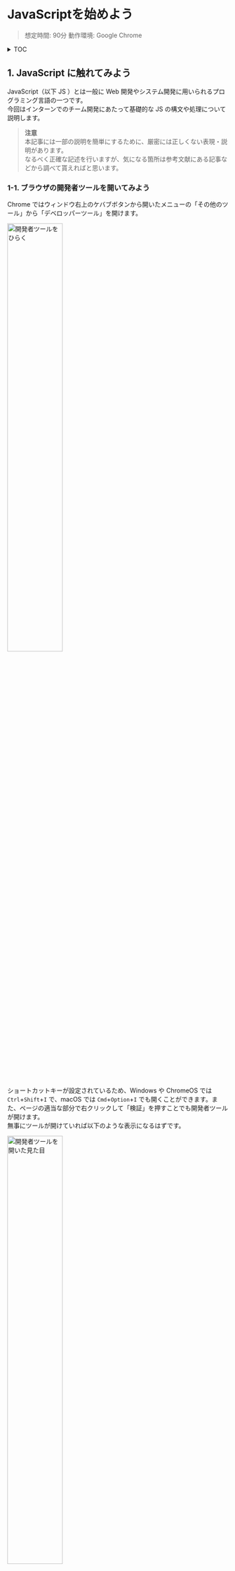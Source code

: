 # JavaScriptを始めよう

> 想定時間: 90分
> 動作環境: Google Chrome
<!-- Author: Yamaji Toshiyuki (@haruyuki-16278) -->

<details>
  <summary>TOC</summary>

- [JavaScriptを始めよう](#javascriptを始めよう)
  - [1. JavaScript に触れてみよう](#1-javascript-に触れてみよう)
    - [1-1. ブラウザの開発者ツールを開いてみよう](#1-1-ブラウザの開発者ツールを開いてみよう)
    - [1-2. Hello, World! しよう](#1-2-hello-world-しよう)
  - [2. 読みやすいコードを書くために](#2-読みやすいコードを書くために)
    - [2-1. 厳格モード](#2-1-厳格モード)
    - [2-2. コメント](#2-2-コメント)
    - [2-3. 命名](#2-3-命名)
    - [2-4. インデント](#2-4-インデント)
  - [3. JavaScript で処理させよう](#3-javascript-で処理させよう)
    - [3-1. 変数](#3-1-変数)
    - [3-2. 定数](#3-2-定数)
    - [3-3. 算術演算](#3-3-算術演算)
    - [3-4. 文字列](#3-4-文字列)
    - [3-5. 論理演算](#3-5-論理演算)
  - [4. 条件によって処理を変えよう](#4-条件によって処理を変えよう)
    - [4-1. 比較演算子](#4-1-比較演算子)
    - [4-2. if 文](#4-2-if-文)
    - [4-3. 三項演算子](#4-3-三項演算子)
  - [5. 繰り返し処理をさせよう](#5-繰り返し処理をさせよう)
    - [5-1. 配列](#5-1-配列)
    - [5-2. for 文](#5-2-for-文)
    - [5-3. `Array.prototype.forEach()`](#5-3-arrayprototypeforeach)
  - [6. コードをまとめてわかりやすくしよう](#6-コードをまとめてわかりやすくしよう)
    - [6-1. 関数](#6-1-関数)
      - [6-1-1. 関数](#6-1-1-関数)
      - [6-1-2. 無名関数](#6-1-2-無名関数)
      - [6-1-3. 値としての関数](#6-1-3-値としての関数)
    - [6-2. オブジェクト](#6-2-オブジェクト)
      - [6-2-1. 定義とアクセス](#6-2-1-定義とアクセス)
      - [6-2-2. プロパティの追加と存在確認](#6-2-2-プロパティの追加と存在確認)
    - [6-3. クラス](#6-3-クラス)
  - [7. 非同期処理を使おう](#7-非同期処理を使おう)
    - [7-1. `Promise` / `then()` / `catch()`](#7-1-promise--then--catch)
    - [7-2. `async` / `await`](#7-2-async--await)
  - [8. ブラウザの標準APIを使ってみよう](#8-ブラウザの標準apiを使ってみよう)
    - [8-1. Web Storage API](#8-1-web-storage-api)
    - [8-2. 位置情報API](#8-2-位置情報api)
  - [9. 終わりに](#9-終わりに)
  - [10. 参考文献](#10-参考文献)

</details>

## 1. JavaScript に触れてみよう

JavaScript（以下 JS ）とは一般に Web 開発やシステム開発に用いられるプログラミング言語の一つです。  
今回はインターンでのチーム開発にあたって基礎的な JS の構文や処理について説明します。
> **注意**   
本記事には一部の説明を簡単にするために、厳密には正しくない表現・説明があります。  
なるべく正確な記述を行いますが、気になる箇所は参考文献にある記事などから調べて貰えればと思います。

### 1-1. ブラウザの開発者ツールを開いてみよう

Chrome ではウィンドウ右上のケバブボタンから開いたメニューの「その他のツール」から「デベロッパーツール」を開けます。

<img src="imgs/open-devtool-from-kebab.webp" width="50%" alt="開発者ツールをひらく">

ショートカットキーが設定されているため、Windows や ChromeOS では `Ctrl`+`Shift`+`I` で、macOS では `Cmd`+`Option`+`I` でも開くことができます。また、ページの適当な部分で右クリックして「検証」を押すことでも開発者ツールが開けます。  
無事にツールが開けていれば以下のような表示になるはずです。

<img src="imgs/devtool-opened-element.webp" width="50%" alt="開発者ツールを開いた見た目">

開いているタブが要素タブ（ Element タブ）ではなかったり、日本語化の案内が出るかもしれませんが、ひとまずコンソールタブ（ Console タブ）を開いてください。  
これで準備完了です。

<img src="imgs/devtool-opened-console.webp" width="50%" alt="コンソールタブ">

### 1-2. Hello, World! しよう

「新たにプログラミング言語の学習を始めるとき、まず `Hello, World!` から始める教」に入信しているため、まずは標準的な出力方法で「Hello, World!」を表示させることにします。  
先程開いたコンソールタブに以下のコードを入力してみてください。

```JavaScript
console.log('Hello, World!');
```

入力したら Enter キーで実行してみましょう。
実行すると以下の画像のように表示されるはずです。

<img src="imgs/hello-world.webp" width="50%" alt="Hello, World!">

このように、JS では `console.log(<任意の文字列>);` とすることでコンソールタブに出力することができます。

## 2. 読みやすいコードを書くために

これから始まるインターンやその他でも「チーム開発」をしなければならないタイミングがあると思います。  
そんなとき最も大事なことの一つが「**コードを読んだ人間に処理の意味・意図が伝わること**」です。  
この章では自分以外の人が見ても読みやすいコードを書くために、JS の機能やプログラムを書く上で気をつける点を説明します。

### 2-1. 厳格モード

厳格モード（ strict モード）とは、そうでない状態ではエラーにはならない微妙な実装をエラー扱いとするモードです。  
これによって、暗黙的に失敗していた処理をエラーとして検知できるようになったり、JS のエンジンが最適化しづらい手順を修正できるようになったりといったメリットがあります。  
しかし、利用したい構文が strict モードに非対応の場合もあるため注意が必要です。  

厳格モードは JS のコード内に `"use strict";` と記述することで有効化できます。
試しに以下のコードを実行してみてください。

```javascript
"use strict";
a = 1;
```

<img src="imgs/strict-error-undefined-variable.webp" width="50%" alt="未宣言の変数に値を代入しようとしたエラー">

上の画像のようにエラーが出れば問題なく厳格モードが有効になっています。  
この場合は宣言していない変数を操作しようとしたことでエラーが発生しています。これは意図せずグローバル変数を宣言してしまうのを防いでくれます。  

このように便利な厳格モードですが、スクリプト全体で有効にしてしまうと他のライブラリやファイルが厳格モードに対応しない記述で書かれていたときには動作しなくなってしまうため注意が必要です。  
おすすめの使用方法としては関数の冒頭部で有効化することです。そうすることで厳格モードは関数内でのみ有効になります。

### 2-2. コメント

コメントは他のほぼすべてのプログラミング言語にもある「コード中に記述されているが処理に影響がない文」のことです。  
JS では主に以下の二通りで記述できます。

```javascript
console.log('コメントの説明');
// console.log('// は一行だけをコメントにする');
console.log('//が書いてある行にしか影響しない');

/**
 * console.log('/* と * / で囲むと複数行をコメントにする');
 * console.log('そのため /* から * / までの処理は実行されない');
 */
```

コメントを適切に書くことでコードの意図や内容を他の開発者にわかりやすく伝えることができます。  
また、実行したくないコードをコメントにすることで開発中のデバッグをやりやすくする使い方もあります。

### 2-3. 命名

命名はプログラムを書く上で逃れられず、かつ難しい要素の一つです。「名は体を表す」ということわざがありますが、意識するべきはまさにこれです。  
他人が書いたコード（もしかしたら過去の自分が書いたコード）をすべて読んで、その意味を理解するのは非常に時間がかかり、骨が折れる作業です。  
そのため、簡潔で処理の内容や意味、効果がわかりやすい命名を変数・関数にするべきだとされています。

| 良い例 | 悪い例 |
| ---- | ---- |
| `let count = 0;` | `let a = 0;` |
| `function solveQuadraticEquation () {...}` | `function solve() {...}` |

1つ目の例では `count` という名前で宣言されている方が変数の利用目的が明確です。  
2つ目の例では場合によってどちらがいいかの判断が変わることがあります。`solveQuadraticEquation` という名前の方が処理の内容が明確です。しかし（特に）クラスのメンバとしてある式を解くような関数の場合は `solve` という名前も悪いとは言い切れません。
エディタの補完機能がない場合には冗長な命名は嫌われるため、むしろ `solve` の方が適切かもしれません。

時と場合に合わせて命名とコメントを組み合わせて誰が読んでもわかりやすいコードになるよう心がけましょう。

### 2-4. インデント

インデントとは、行頭の字下げのことを指します。主にコード中のブロックをわかりやすくするために利用されます。  
Python のようなインデントベースの言語ではブロックそのものを表すために使われますが、JS ではコードのブロックは `{}` で表現されるため、インデントがなくてもエラーになったりはしません。
しかしインデントをつけることは処理の塊を理解しやすくするために非常に重要な作業です。意識してつけるようにしましょう。なお、`{}` で囲まれた文をそれまでの字下げよりもう1段階深くインデントするのが一般的です。

**インデントなし**

```javascript
function myFunc () {
let i = 0;
for (i = 0; i < 10; i++) {
console.log(i);
}
}
```

**インデントあり**

```javascript
function myFunc () {
  let i = 0;
  for (i = 0; i < 10; i++) {
    console.log(i);
  }
}
```

## 3. JavaScript で処理させよう

ここでは様々な計算や処理を JS にやってもらう方法を説明します。

### 3-1. 変数

変数は値を格納する入れ物です。例えるならラベルが付いた箱のようなものです。  
変数を宣言するには `let` の後に変数の名前を記述します。

```javascript
let myVariable;
```

変数のあとに `=` と値を順番に記述すると、その値を変数に割り当てることができます。  
値の割り当てと変数の宣言をまとめて、一行で記述することもできます。

```javascript
let myVariable;
myVariable = 1;

let nextVariable = 100;
```

### 3-2. 定数

定数は変数とは違い、一度割り当てると後から変更することはできません。  
定数を宣言するには `let` のかわりに `const` を使います。

```javascript
const myConstantValue = 10;

// 一度割り当てると、後から変更することはできない
// そのため以下のコードを実行するとエラーになる
// myConstantValue = 100;
```

### 3-3. 算術演算

まず計算といえばな四則演算について説明します。それぞれ以下のようにして記述することができます。

| 演算 | 記述 | 実行結果 |
| ---- | ---- | ---- |
| 加法 | `1 + 1` | ![加法演算](imgs/calc-plus.webp) |
| 減法 | `1 - 1` | ![減法演算](imgs/calc-minus.webp) |
| 乗法 | `2 * 2` | ![乗法演算](imgs/calc-multi.webp) |
| 除法 | `2 / 2` | ![除法演算](imgs/calc-divide.webp) |
| 剰余 | `3 % 2` | ![剰余演算](imgs/calc-remainder.webp) |

この他に `+=`、`-=` のような二項演算子の後ろに `=` をつける、加算代入演算子や減算代入演算子などもあります。  
この演算子は計算と変数への値の割り当てを一行で記述できます。

```javascript
let value = 1;
value += 2; // value = value + 2; と同じ
```

他にも変数の値を一つ増やすインクリメントや、逆に減らすデクリメントもあります。  
また、三角関数のような高度な演算は `Math` という組み込みオブジェクトから呼び出すことができます。  
以下にいくつか例を示します。

| 演算 | 記述 | 実行結果 | 補足 |
| ---- | ---- | ---- | ---- |
| インクリメント | 後置インクリメント `x++`<br>前置インクリメント `++x` | ![後置インクリメント処理](imgs/calc-after-increment.webp)<br>![前置インクリメント処理](imgs/calc-before-increment.webp) | 後置：先に評価結果を返して加算を行う<br>前置：先に加算を行って評価結果を返す |
| デクリメント | 後置デクリメント `x--`<br>前置デクリメント `--x` | ![後置デクリメント処理](imgs/calc-after-decrement.webp)<br>![前置デクリメント処理](imgs/calc-before-decrement.webp) | 後置：先に評価結果を返して減算を行う<br>前置：先に減算を行って評価結果を返す |
| 絶対値 | `Math.abs(1)`<br>`Math.abs(-1)` | ![正の値の絶対値](imgs/math-abs-plus.webp)<br>![負の値の絶対値](imgs/math-abs-minus.webp) |  |
| 最小値 | `Math.min(1, 2)` | ![最小値](imgs/math-min.webp) |  |
| 最大値 | `Math.max(1, 2)` | ![最大値](imgs/math-max.webp) |  |
| べき乗 | `2 ** 2`<br>`Math.pow(2, 2)` | ![べき乗演算子](imgs/calc-power-operator.webp)<br>![Mathオブジェクトを利用](imgs/calc-power-mathobj.webp) | べき乗演算子 `**` が後に実装された |
| 円周率 | `Math.PI` | ![円周率](imgs/math-pi.webp) |  |
| 正弦 | `Math.sin(θ)` | ![正弦](imgs/math-sin.webp) |  |
| 余弦 | `Math.cos(θ)` | ![余弦](imgs/math-cos.webp) |  |
| 正接 | `Math.tan(θ)` | ![正接](imgs/math-tan.webp) |  |

その他の Math オブジェクトのプロパティやメソッドは[こちら](https://developer.mozilla.org/ja/docs/Web/JavaScript/Reference/Global_Objects/Math)から確認できます。

### 3-4. 文字列

文字列は JS では String オブジェクトとして扱われ、様々な操作を行うことができます。  
一部の操作方法を以下に示します。

| 操作 | 記述 | 実行結果 |
| - | - | - |
| 結合 | `'jig' + '.' + 'jp'` | ![結合](imgs/str-binding.webp) |
|  | `str += otherStr` | ![結合](imgs/str-bind-assign.webp) |
| 長さ | `'jig.jp'.length` | ![文字列の長さ](imgs/str-length.webp) |
| 文字列の取り出し | `'jig.jp'.substring(0, 3)` | ![文字列の取り出し](imgs/str-substring.webp) |
| 文字の取り出し | `'jig.jp'.charAt(1)` | ![文字取り出し](imgs/str-charat.webp) |
| 分割 | `'jig.jp'.split('.')` | ![分割](imgs/str-split.webp) |
| 切り出し | `'jig.jp'.slice(1, 4)` | ![文字列の切り出し](imgs/str-slice.webp) |
| 置き換え | `'jig.jp'.replace('ji', 'じぇいあい')` | ![文字列の置き換え](imgs/str-replace.webp) |
| 位置 | `'jig.jp'.indexOf('jp')` | ![文字列の位置](imgs/str-indexof.webp) |

その他の String オブジェクトのプロパティやメソッドは[こちら](https://developer.mozilla.org/ja/docs/Web/JavaScript/Reference/Global_Objects/String)から確認できます。

### 3-5. 論理演算

論理演算はプログラムで頻出する演算の一つです。それぞれの演算は以下のように表せます。

| 演算 | 記述 | 実行結果 |
| ---- | ---- | ---- |
| AND | `a && b` | ![and](imgs/calc-and.webp) |
| OR | `a \|\| b` | ![or](imgs/calc-or.webp) |
| NOT | `!a` | ![not](imgs/calc-not.webp) |

## 4. 条件によって処理を変えよう

数学の問題で場合分けが発生するように、プログラムでも条件によって処理を変更したいことがあります。  
ここでは二次方程式の判別式を例に、条件分岐を記述する方法を説明します。

### 4-1. 比較演算子

まずはじめに判別式 $D$ は以下の式で表され、 $D$ の値によって3つの分岐がわかります。

$D = b^2 - 4ac$

- 正の値　のとき　実数解をもつ
- 0　のとき　重解をもつ
- 負の値　のとき　虚数解をもつ

ここで $D$ の結果を `value` という変数に置き換えたとき、それぞれの条件は比較演算子を用いて以下のように表せます。  

- 正の値　→　`value > 0`
- 0　→　`value === 0`
- 負の値　→　`value < 0`

JS ではこのようにして値の大小や等価かどうかを比較できます。以下に比較演算子の表を示します。

| 演算 | 記述 |
| ---- | ---- |
| `厳密等価` | `a === b` |
| `厳密不等価` | `a !== b` |
| `超過 / より大きい` | `a > b` |
| `以上` | `a >= b` |
| `未満 / より小さい` | `a < b` |
| `以下` | `a <= b` |

<details>
  <summary>厳密でない等価 / 不等価</summary>

  厳密等価 / 厳密不等価とは逆に、厳密**でない**等価 / 不等価も存在します。  
  これらは暗黙的な型変換を行うため、一見して予想できない挙動をすることがあります。  
  このため、厳密等価 / 厳密不等価演算子を使用することが推奨されます。  
  以下に厳密**でない**等価 / 不等価演算子の表を示します。  

  | 演算 | 記述 |
  | ---- | ---- |
  | 等価 | `==` |
  | 不等価 | `!=` |

</details>

### 4-2. if 文

4-1. では比較演算子を用いて条件を表現する方法を説明しました。ここでは判別式 $D$ の結果を評価し、実数解・重解・虚数解のどれをもつのか出力するプログラムを考えてみましょう。  

評価の結果によって処理を分岐させるためには `if` 文を使います。

```javascript
if (<条件1>) {
  条件1が真のときの処理
} else if (<条件2>) {
  条件2が真のときの処理
} else {
  条件1と条件2が偽のときの処理
}
```

if 文は `()` 内の評価結果が真のとき、直後の `{}` で囲まれたブロック内の処理を行います。反対に偽であるときは直後の `else` 句の処理を行います。このとき、`else` のあとに `if` で if 文をつなげることで条件分岐を追加できます。  
`else` 句のあとにある `{}` ブロック内の処理は、それより前にある `if` と `else if` のすべての条件を満たさなかったときに実行されます。  
`if` から `else` までは一連の処理の塊として捉えられます。この中で上から順に評価が行われるため、条件の順番には気をつける必要があります。  

では判別式 $D$ の結果を評価して、どの解をもつのか出力するプログラムを以下に示します。

```javascript
let a, b, c;
a = <x2 の係数>;
b = <x の係数>;
c = <定数項>;

const d = b ** 2 - 4 * a * c;

if (d === 0) {
  console.log('重解');
} else if (d > 0) {
  console.log('実数解');
} else {
  console.log('虚数解');
}
```

実行結果は以下のようになります。

![重解](imgs/if-discriminant-1.webp)![実数解](imgs/if-discriminant-2.webp)

### 4-3. 三項演算子

三項演算子とは条件によって返す値を変えられる演算子です。
以下のような記法で利用できます。

```javascript
value = <条件> ? <条件が真のときの値> : <条件が偽のときの値>;
```

例えばある値の真偽に応じて値を返したいときに活用できます。4-2. の判別式の例を書き換えると以下のようになります。

```javascript
let a, b, c;
a = <x2 の係数>;
b = <x の係数>;
c = <定数項>;

const d = b ** 2 - 4 * a * c;

const res = d === 0
            ? '重解'
            : d > 0
              ? '実数解'
              : '虚数解';

console.log(res);
```

このように三項演算子の下に、新たに三項演算子を書くことができます。
しかし階層が深くなると複雑になり、読みづらくなるので注意が必要です。

![三項演算子](imgs/conditional-operator-1.webp)![三項演算子](imgs/conditional-operator-2.webp)

## 5. 繰り返し処理をさせよう

複数回処理をするとき、何度も同じコードを書くのは面倒です。ですよね？  
ここではフィボナッチ数列を例に、同じ処理を複数回行うための便利な文法について説明します。

### 5-1. 配列

繰り返し処理と関連の深い値として配列があります。  
配列とは変数が列になって連なったようなもので、以下のような記述で利用できます。

```javascript
const array = [1, 2, 3, 4, 5];

// array の1番目の要素にアクセスする
console.log(array[0]); // 1

// 同じように array の4番目の要素にアクセスする
console.log(array[3]); // 4

// 存在しない要素にはアクセスできない
console.log(array[5]); // undefined
```

![配列のサンプル](imgs/array-sample.webp)

配列は `[]` で囲まれ `,` で区切られた一連の値で表現されます。  
個々の値にアクセスするには配列名の後ろに `[index]` と書きます。この `index` とは配列の中の順番のことで、0番から順に番号が振られます。  
この番号は1からではなく、0から数えることに注意してください。ほとんどのプログラミング言語では0から数を数えるので覚えておきましょう。

### 5-2. for 文

先程の配列を使って、繰り返し処理の実例を見てみましょう。
繰り返し処理をするには `for` 文を使います。

```javascript
for (<ループ前の処理>; <ループ終了条件>; <ループごとの処理>) {
  <繰り返す処理内容>
}
```

`<ループ前の処理>` は、ループがはじまる前に一度だけ処理されます。  
`i`, `j`, `k` を制御変数として利用し、`let i = 0;` のように変数宣言と初期値の代入をすることが多いです。

`<ループ終了条件>` は、評価結果が偽になったときにループを抜けるためのものです。  
制御変数を含めた `i < 5` のような判定式を記述することが多いです。

`<ループごとの処理>` は、`<繰り返す処理内容>` が完了した後に毎回処理されます。  
`i++` のように制御変数をインクリメントすることが多いです。

では具体的なフィボナッチ数列を生成するコードを見てみましょう。

```javascript
let fibonacciSeries = [];

for (let i = 1; i <= 10; i++) {
  const len = fibonacciSeries.length;

  if (len < 2) {
    fibonacciSeries.push(1);
  } else {
    fibonacciSeries.push(fibonacciSeries[len - 2] + fibonacciSeries[len - 1]);
  }
}

console.log(fibonacciSeries); // [1, 1, 2, 3, 5, 8, 13, 21, 34, 55]
```

![実行結果](imgs/for-calc-fibonacci.webp)

このように面倒な手順を `for` 文を使うことで簡単に記述できました。

<details>
  <summary>負の値をインデックスに使いたい</summary>

  Python など一部言語では配列のインデックスに負の値を入力することで配列の後側から値を取り出すことができます。JS では通常の `array[index]` ではこの記法が利用できませんが、`Array` オブジェクトの `at()` メソッドを利用することで同様の処理が可能です。

  ```javascript
  let fibonacciSeries = [];

  for (let i = 1; i <= 10; i++) {
    if (fibonacciSeries.length < 2) {
      fibonacciSeries.push(1);
    } else {
      fibonacciSeries.push(fibonacciSeries.at(-2) + fibonacciSeries.at(-1));
    }
  }

  console.log(fibonacciSeries);
  ```

  個人的にはこの書き方のほうが行数も減って直感的にわかりやすくて好みです。適宜使い分けられると良いでしょう。
</details>

### 5-3. `Array.prototype.forEach()`

配列には `.forEach()` というメソッドがあります。メソッドとはオブジェクトから呼び出せる関数のことで、メソッドや関数については 6-1. で詳しく説明します。
`.forEach()` は配列の1要素ごとに繰り返し処理を行うためのもので、以下のようにして利用できます。

```javascript
let array = [];

for (let i = 0; i < 10; i++) {
  array.push(Math.floor(Math.random() * 10 * i));
}

array.forEach((value) => {
  if (value % 2 === 0) {
    console.log(`${value} is even.`);
  } else {
    console.log(`${value} is odd.`);
  }
});
```

このコードは10個の乱数を生成して配列にしたあと、それぞれに対して偶数か奇数かを判定するコードです。  
`(value) => {}` と渡している処理をコールバック関数と呼びます。このように JS では関数の引数に関数を渡すことがあります。

同様の処理は for 文でも記述できますが、インデックスによるアクセスが発生し混乱のもとになりやすいです(特に配列のインデックスが0から始まることを忘れているとバグのもとになります)。

```javascript
let array = [];

for (let i = 0; i < 10; i++) {
  array.push(Math.floor(Math.random() * 10 * i));
}

for (let i = 0; i < 10; i++) {
  if (array[i] % 2 === 0) {
    console.log(`${array[i]} is even.`);
  } else {
    console.log(`${array[i]} is odd.`);
  }
}
```

![foreach](imgs/calc-evenodd-foreach.webp) ![index](imgs/calc-evenodd-index.webp)

for 文中の処理の最初で `array[i]` を別の変数(例えば `value` )に代入しても良いですが、同様のことが `forEach()` では `(value) => {...}` とするだけで書くことができます。また for 文での処理と違い配列の長さを気にせず処理を行えるのも便利な特徴です。適宜使い分けると良いでしょう。

## 6. コードをまとめてわかりやすくしよう

ここまでで JS での基本的な処理の説明を行ってきました。
プログラミングではそれらを組み合わせて多種多様な処理を作っていくわけです。  
しかし処理のたびに毎回同じコードを書くのは気が引けますよね？ もし一連の処理に名前をつけて呼び出せたら...。  
ここではそれを実現する愉快な仲間たちを紹介します。

> このセクションは全体的にだいぶ端折った説明をしています。  
> より詳細な説明は参考文献から[mdn web docs](https://developer.mozilla.org/ja/docs/Web)や[JSPrimer](https://jsprimer.net/)の該当箇所を読んでください。

### 6-1. 関数

#### 6-1-1. 関数

すでに関数の呼び出しは資料中にたくさん登場しています。例えば `console.log()` は立派な関数呼び出しです。  
このように関数は `関数名(引数)` という形で呼び出せます。

プログラム中では基本的に以下のように記述できます。

```javascript
function <関数名> (<引数>) {
  <処理内容>
  return <返り値>;
}
```

例えば二次方程式の解を求める関数を作成してみます（ただし、JS は標準では虚数を表現できません）。

```javascript
function solveQuadraticEquation (a, b, c) {
  const d = b ** 2 - 4 * a * c;

  if (d === 0) {
    return {
      type: '重解',
      ans: [b / (2 * a)]
    };
  } else if (d > 0) {
    return {
      type: '実数解',
      ans: [
        (b + Math.sqrt(d)) / (2 * a),
        (b - Math.sqrt(d)) / (2 * a)
      ]
    };
  } else {
    return {
      type: '虚数解',
      ans: [
        `(${b} ± √${Math.abs(d)}i) / ${2 * a}`
      ]
    };
  }
}

// 関数を呼び出す
let result = solveQuadraticEquation(3, 5, 7);
```

ここで `a`, `b`, `c` は**仮引数**と呼ばれ、関数の呼び出し時に `()` の中の対応する位置に与えられた値（**引数**）を参照できます。  
その後 `return` で関数の処理結果を**返り値**として呼び出し元に返しています。この `return` 文は値を返す必要がない関数では省略可能です。  
`return` は値を返す、つまり関数の処理を終えたことを意味します。そのため上記の処理のように処理の途中で関数を終了したり、条件によって複数の終了処理を記述することができます。

#### 6-1-2. 無名関数

JS で頻出する関数の書き方として、名前はないけど関数として宣言されて実行されるものがあります。それが**無名関数**です。  

以下のようなものが無名関数と呼ばれます。

```javascript
function (msg) {
  console.log(msg);
};

(msg) => {
  console.log(msg);
};
```

後者は特別に**アロー関数**と呼ばれる場合もあります。これらは返り値として関数を返します。  
そのため、以下のように変数に代入して変数名の後ろに `()` をつけることで代入した関数を呼び出すことができます。

```javascript
const log = function (msg) {
  console.log(msg);
};

log('test');
```

#### 6-1-3. 値としての関数

6-1-2. では無名関数を変数に代入していました。このことから、JS の関数は値として扱えることがわかります。  
この性質を利用してコールバックという処理方法を取れます。`setTimeout(callback, delay)` の `callback` のように関数を値として渡すことで特別な処理がしやすくなります。

```javascript
setTimeout(() => {
  const now = new Date();
  console.log(now);
}, 5 * 1000);
```

![setTimeout](imgs/set-interval.gif)

<details>
  <summary><code>setTimeout</code></summary>

  `setTimeout` は `setTimeout(callback, delay)` のように2つの引数を取ります。  
  `callback` はコールバック関数で `delay` ミリ秒後に実行されます。  
  また、返り値として正の整数値を返します。これは登録されたタイマーを一意に識別するためのIDです。  
  `setTimeout` が呼ばれてから `delay` ミリ秒の間に `clearTimeout(timeoutID)` とすることで登録されたコールバック関数の実行をキャンセルできます。
</details>

### 6-2. オブジェクト

#### 6-2-1. 定義とアクセス

オブジェクトの名はここまでにも登場していますが、あらためて説明します。  
JS におけるオブジェクトとは、キーと値が対になった**プロパティの集合**です。  
以下の文法で定義・アクセスできます。

```javascript
let obj = {
  key1: 'value1',
  key2: 'value2'
};

console.log(obj.key1, obj['key2']);
```

![オブジェクトのサンプル実行結果](imgs/object-sample.webp)

このとき、`[]`（ブラケット記法）を利用したアクセスでは `obj['key2']` のように、プロパティ名を文字列として記述するほうが望ましいです。  
仮に `obj[key2]` と記述してアクセスしようとしたとき、`key2` が変数として解釈されて未定義のためエラーが発生します。  
これに対して、`.`（ドット記法）を利用したアクセスでは、使えないプロパティ名があることに注意が必要です。  
数字で始まるプロパティ名やハイフンを含んだプロパティ名はブラケット記法でアクセスする必要があります。

#### 6-2-2. プロパティの追加と存在確認

JS のオブジェクトは、一度作成したあとその値自体を変更できる特性を持ちます。これは `const` を利用して宣言したときも同様です。  
そのため、以下のようにしてオブジェクトにプロパティを追加できます。

```javascript
const obj = {};

obj.key1 = 'value1';
obj['key2'] = 'value2';

console.log(obj.key1, obj['key2']);
```

![オブジェクトにプロパティを追加](imgs/objectr-add-property.webp)

またこの特性から、オブジェクトにないプロパティも参照できてしまいます（参照すると `undefined` が返ります）。  
この挙動によるバグを回避するために、いくつかの方法でオブジェクトに目的のプロパティが存在するかを確認することができます。  

ここでは最も使いやすい手法として **Optional Chaining 演算子** `?.` を用いた方法を以下に示します。

```javascript
const obj = {
  prop1: {
    key1: 'value1'
  },
  key2: 'value2'
};

console.log(obj.key1); // X  undefined
console.log(obj.key2); // O  'value2'
console.log(obj.prop1); // O  {key1: 'value1'}
console.log(obj.prop1.key1); // O  'value1'
console.log(obj.prop1.key2); // X  undefined
console.log(obj.prop2); // X  undefined
console.log(obj.prop2.key1); // エラー  undefined に対して更にプロパティにアクセスしようとした
console.log(obj.prop2.key2); // エラー  undefined に対して更にプロパティにアクセスしようとした

// optional chaining
// `?.` のつなげられたプロパティが存在するかを確認して
//   存在すれば `?.` でつながったプロパティにアクセスする
//   存在しなければ undefined を返す
console.log(obj.prop2?.key1); // X  undefined
console.log(obj?.prop2.key1); // エラー ( obj?.prop2 が undefined になり、undefined.key1 と同じ意味になる)
console.log(obj?.prop2?.key1); // X  undefined ( obj?.prop2 が undefined になり、undefined?.key1 が undefined になる)
```

例えば、API リクエストのレスポンスにあったりなかったりするプロパティにアクセスするときや、入力が必須でない項目があるフォームなどを扱うときに重宝する機能です。  
覚えていると良いことがあるかもしれません。

<details>
  <summary>オブジェクトのプロパティに関数を</summary>

  JS の関数は値として扱える、という話をしましたが、ならばキーと値が対になったプロパティに関数を使うこともできそうですよね？  
  できます。

  ```javascript
  const basicArithmeticOperations = {
    sum: (a, b) => a + b,
    diff: (a, b) => a - b,
    multi: (a, b) => a * b,
    div: (a, b) => a / b
  };

  console.log(basicArithmeticOperations.sum(1, 1));
  console.log(basicArithmeticOperations.diff(1, 1));
  console.log(basicArithmeticOperations.multi(2, 2));
  console.log(basicArithmeticOperations.div(2, 2));
  ```

  ![関数をプロパティに](imgs/object-function.webp)
</details>

### 6-3. クラス

クラスは以下のように定義し、インスタンスを生成してメソッドやプロパティにアクセスできます。

```javascript
// クラス定義
class <クラス名> {
  <プロパティの宣言>

  constructor (<コンストラクタ引数>) {
    <コンストラクタ関数での処理>
    <※ コンストラクタ関数では `return` は基本的にしない>
  }

  <メソッド(関数)の定義>
}

// インスタンス生成
<const または let> <インスタンス変数名> = new <クラス名>(<コンストラクタ引数>);

// メソッド・プロパティアクセス
<インスタンス変数名>.<プロパティ または メソッド>
```

↑の疑似コードでは分かりづらい部分もあるので具体的に...  

例えば
- クラス名: `MyClass`
  - 文字列を与えて初期化できる（与えなくても初期値をもつ）
  - `printText` メソッドを呼び出すことで自身が持つ文字列を出力する

というクラスを実装してみます。

```javascript
class MyClass {
  text = 'initial text';
  
  constructor (text) {
    if (text) this.text = text;
  }

  printText () {
    console.log(this.text);
  }
}
```

これがクラスです。クラスは設計書のようなもので、これをもとに実体（**インスタンス**）を生成します。

```javascript
const myClass = new MyClass('my text');
```

これで自身の文字列として `'my text'` を持つ `MyClass` のインスタンスを生成して `myClass` に代入できました。
`myClass` から `printText` メソッドを呼び出せば `'my text'` と出力されるはずです。

```javascript
myClass.printText();
```

![クラスのサンプルコード実行結果](imgs/class-sample.webp)

## 7. 非同期処理を使おう

非同期処理とはその名の通りプログラム中で非同期的な処理を行うことです。例えばサーバーへのリクエストを送ってレスポンスを受けとりたいときに使用されます。  
ここまで紹介してきたコードはすべて同期処理で、非同期処理とは対称的に書いてあるコードが上から順に処理されていきます。しかし、同期処理ではサーバーへのリクエストを送ったあとレスポンスが返ってくるまで何もすることができず（正確には「レスポンスを待つ」ことが処理になっているため次の処理に移れず）、処理にかかる時間が大幅に伸びてしまったりします。  
この待ち時間を解消するための仕組みが非同期処理です。  

```mermaid
---
title: 同期処理
---

sequenceDiagram
    クライアント->>+ホスト: リクエスト
    Note right of クライアント: 待ち時間
    ホスト-->>-クライアント: レスポンス
```

```mermaid
---
title: 非同期処理
---

sequenceDiagram
    クライアント->>+非同期処理: 処理登録
    非同期処理->>+ホスト: リクエスト
    Note right of クライアント: 他の処理
    ホスト-->>-非同期処理: レスポンス
    非同期処理-->>-クライアント: コールバック呼び出し
```
<details>
  <summary>JS における非同期処理の捉え方</summary>

  JS の処理は基本的にシングルスレッドで、実際には↑の図のような形にはなりづらいです（実現する方法はあります）。  
  非同期処理は並列に処理される（同時の2つの処理が行われる）わけではなく平行に処理されます（一つの処理の流れの中で2つの処理が行われる）。イメージとしては2人の人間が一つずつの作業を行うわけではなく、1人の人間が順序をつけて2つの作業を行う感じです。  
  JS における非同期処理は、サーバーからもらうデータが必要などの理由で、*今すぐに実行することができない処理を一旦後回しにして、必要なデータが揃ってから処理していく* という認識が妥当に思います。

  詳しくは[こちらのページ](https://jsprimer.net/basic/async/)がわかりやすいです。
</details>

### 7-1. `Promise` / `then()` / `catch()`

ここでは非同期処理の状態や結果を扱うことのできる `Promise` オブジェクトについて説明します。

```javascript
const randomDelay = () => new Promise((resolve, reject) => {
  const delay = Math.floor(Math.random() * 1000);
  setTimeout(() => {
    if (delay % 2 === 0) {
      resolve(`${delay} is even.`);
    } else {
      reject(`${delay} is odd.`)
    }
  }, delay);
});

randomDelay()
  .then(v => console.log(`resolve: ${v}`))
  .catch(e => console.log(`reject: ${e}`));
```

↑のコードではランダムな0~1000ミリ秒後に、待機時間が偶数秒なら `resolve` で解決され、奇数秒なら `reject` で拒否される `Promise` インスタンスを返す関数 `randomDelay` を宣言しています。
その後、`randomDelay()` でインスタンスを生成し、`Promise` を `then()` / `catch()` で受け取って解決・拒否を処理しています。

![Promiseサンプル実行結果](imgs/promise-random-delay.gif)

### 7-2. `async` / `await`

`async` は非同期関数を定義するための構文です。これは必ず `Promise` インスタンスを返す関数で通常の関数定義の構文とは異なります。
それに対して `await` は `Promise` インスタンスを右辺にとり、その状態が解決もしくは拒否されるまでその場で待機するものです。

これらを用いて 7-1. の `randomDelay` 関数を実装すると次のようになります。

```javascript
async function randomDelay () {
  const startedAt = new Date();
  const delay = Math.floor(Math.random() * 1000);
  while (true) {
    if (startedAt.getTime() + delay < (new Date().getTime())) break;
  }
  if (delay % 2 === 0) {
    return `${delay} is even.`;
  } else {
    return Promise.reject(`${delay} is odd.`);
  }
}

try {
  const v = await randomDelay();
  console.log(`resolve: ${v}`);
} catch (e) {
  console.log(`reject: ${e}`);
}
```

ランダムな時間待機するコードが変わっていますが、処理内容は同様です。気になる方は以下のサマリーを確認してください。  
ここで新たに `try` ~ `catch` という構文が登場しますが、これは例外処理のための文です。
`Promise` ~ `then` ~ `catch` では例外を `catch` がひろってくれるのですが、`await` 式を用いた実装では例外は明示的に処理しなければなりません。そのため、この記述が必要になります。

![asyncサンプル実行結果](imgs/async-random-delay.gif)

<details>
  <summary>JS で処理を一時待機させる方法</summary>

  ↑のコードでは関数が呼ばれた時刻を `startedAt` で保持して、`while` 文を利用して現在時刻と比較し続けて `delay` 秒経過したら `break` で `while` ループを抜ける処理になっています。
  この方法は処理の負荷が非常に高いため、普通まずやってはいけない処理です。

  ではどのような方法で実装できるかというと、以下の定義で `sleep` 関数を用意することができます。

  ```javascript
  const sleep = delay => new Promise(resolve => setTimeout(resolve, delay));
  ```

  これを使うことで以下のようにコードを書き直せます。

  ```javascript
  async function randomDelay () {
    const delay = Math.floor(Math.random() * 1000);
    await sleep(delay);
    if (delay % 2 === 0) {
      return `${delay} is even.`;
    } else {
      return Promise.reject(`${delay} is odd.`);
    }
  }

  try {
    console.log(await randomDelay());
  } catch (e) {
    console.log(e);
  }
  ```

  関数定義を一つだけにしたい、`await` の使用箇所を一つにしたいという理由で非推奨なコードをサンプルで使用しました。
  特別な事情がないかぎり、`sleep` 関数を定義して利用するのが良いでしょう。
</details>
<br>

処理によって `Promise` ~ `then` を利用するか `async` / `await` を利用するか、どちらが読みやすいかを考えながら使い分けられると良いですね。

## 8. ブラウザの標準APIを使ってみよう

さて、最後にweb開発を助けてくれるブラウザの機能についてです。
我々が普段使うブラウザには様々なAPIが用意されています。特に有用な2つを使ってみましょう。

### 8-1. Web Storage API

Web Storage API はブラウザにキーと値の対を保存できるAPIです。
その中でも特に `localStorage` について説明します。

`localstorage`は以下のようにして利用できます。

```javascript
// 値のセット
localStorage.setItem('name', 'jig太郎');
// 値の取り出し
console.log(localStorage.getItem('name'));
// ローカルストレージに保存されている値の数
console.log(localStorage.length); // 1
// 値の削除
localStorage.removeItem('name');

console.log(localStorage.getItem('name')); // null

localStorage.setItem('name', 'jig太郎');
localStorage.setItem('age', '20');
// ローカルストレージを空にする
localStorage.clear();

console.log(localStorage.length); // 0
```

![localStorageサンプル](imgs/localstorage.png)

注意する点として、`localStorage`に保存する値はすべて文字列になることが挙げられます。
例えば、`localStorage.setItem('age', 20);`としてnumber型で保存できたと思っても、`getItem`で取り出したときには`'20'`として文字列で返ってきます。このあと数値として扱いたい場合には`Number(<文字列>)`としてnumber型に変換する必要があります。

また、`localStorage`への操作はパフォーマンスが悪いという問題もあります。あまりにも多用するのは問題ですが、その扱いの容易さ故に許容されがちです。気をつけて利用するようにしましょう。

### 8-2. 位置情報API

インターネットにアクセスできる環境下で便利なものの一つが位置情報でしょう。手元の小さな端末が自分の位置を正確に取得してくれるおかげで我々は迷子になることが減りました。

そんな位置情報を取得するためのAPIがブラウザにも実装されています。以下のようにして自分の緯度経度を取得することができます。

```javascript
// 位置情報が利用可能か確認する
if ('geolocation' in navigator) {
  const geolocation = navigator.geolocation;
  geolocation.getCurrentPosition((position) => {
    console.log(`latitude: ${position.coords.latitude}, longitude: ${position.coords.longitude}`);
  });
} else {
  console.error('this browser has not support geolocation.');
}
```

↑のコードを実行すると↓のようなポップアップが表示されます。「許可する」をクリックして位置情報を利用できるようにしてください。

![位置情報利用許可](imgs/geolocation-authority.png)

![実行結果](imgs/geolocation-sample.png)

↑のように緯度経度が出力されれば問題なく実行できています。

[地図](https://fukuno.jig.jp/app/map/latlng/)で調べて見ると若干のズレはあるもののおおよその位置はあっていました

![位置情報から地図](imgs/geolocation-map.png)

位置情報の応用は[こちらの記事](https://hackmd.io/@haruyuki16278/Hk2Tmh7b3)や[mdn web docs](https://developer.mozilla.org/ja/docs/Web/API/Geolocation_API/Using_the_Geolocation_API#examples)を確認してみてください。

## 9. 終わりに

ここまででこの記事ではJSの初歩〜ブラウザのAPIを利用するまでを駆け足で説明してきました。
が、簡単のために省略した部分や実際の内容とは異なる解説をしている部分もあるため、理解しきれてない部分もあるかもしれません。
わからないところ、詳しく知りたいところは筆者やメンターに聞いたり、参考文献から調べたりしてみてください。

## 10. 参考文献

- mdn web docs: <https://developer.mozilla.org/ja/docs/Web/JavaScript>
- JSPrimer: <https://jsprimer.net/>
- ECMAScript2020言語仕様　私的日本語訳: <https://xn--ecmascript2020-tt9vf572amitfjlc.com/>
